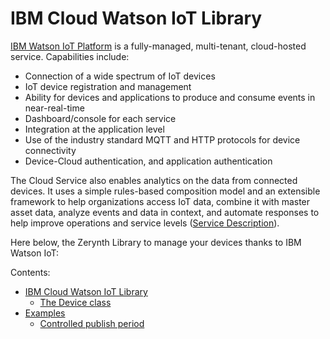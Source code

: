 <!-- _lib.ibmcloud.iot -->
# IBM Cloud Watson IoT Library

[IBM Watson IoT Platform](https://www.ibm.com/internet-of-things/) is a fully-managed, multi-tenant, cloud-hosted service.
Capabilities include:


* Connection of a wide spectrum of IoT devices
* IoT device registration and management
* Ability for devices and applications to produce and consume events in near-real-time
* Dashboard/console for each service
* Integration at the application level
* Use of the industry standard MQTT and HTTP protocols for device connectivity
* Device-Cloud authentication, and application authentication

The Cloud Service also enables analytics on the data from connected devices. It uses a simple rules-based composition model and an extensible framework to help organizations access IoT data, combine it with master asset data, analyze events and data in context, and automate responses to help improve operations and service levels ([Service Description](https://www-03.ibm.com/software/sla/sladb.nsf/pdf/6738-03/$file/i126-6738-03_06-2016_en_US.pdf)).

Here below, the Zerynth Library to manage your devices thanks to IBM Watson IoT:


Contents:

-   [IBM Cloud Watson IoT Library](https://docs.zerynth.com/latest/official/lib.ibmcloud.iot/docs/official_lib.ibmcloud.iot_iot.html)
    -   [The Device class](https://docs.zerynth.com/latest/official/lib.ibmcloud.iot/docs/official_lib.ibmcloud.iot_iot.html#the-device-class)
-   [Examples](https://docs.zerynth.com/latest/official/lib.ibmcloud.iot/examples/examples.html)
    -   [Controlled publish period](https://docs.zerynth.com/latest/official/lib.ibmcloud.iot/examples/examples.html#controlled-publish-period)
<!--stackedit_data:
eyJoaXN0b3J5IjpbLTcyMDExMTM5M119
-->